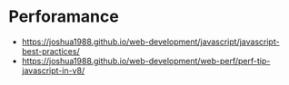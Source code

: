 # Perforamance


- https://joshua1988.github.io/web-development/javascript/javascript-best-practices/
- https://joshua1988.github.io/web-development/web-perf/perf-tip-javascript-in-v8/